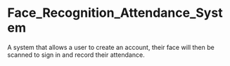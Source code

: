 # Face_Recognition_Attendance_System
A system that allows a user to create an account, their face will then be scanned to sign in and record their attendance.
